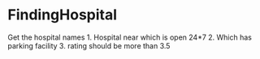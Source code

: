 # FindingHospital
Get the hospital names  1. Hospital near which is open 24*7 2. Which has parking facility 3. rating should be more than 3.5
